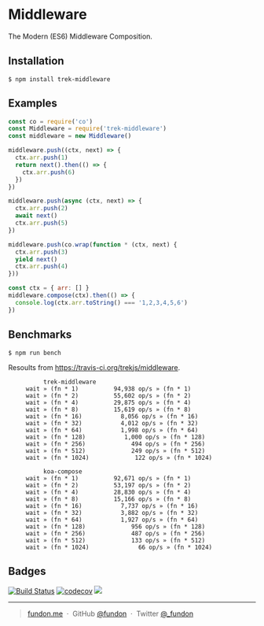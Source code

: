 # Middleware

The Modern (ES6) Middleware Composition.

## Installation

```
$ npm install trek-middleware
```

## Examples

```js
const co = require('co')
const Middleware = require('trek-middleware')
const middleware = new Middleware()

middleware.push((ctx, next) => {
  ctx.arr.push(1)
  return next().then(() => {
    ctx.arr.push(6)
  })
})

middleware.push(async (ctx, next) => {
  ctx.arr.push(2)
  await next()
  ctx.arr.push(5)
})

middleware.push(co.wrap(function * (ctx, next) {
  ctx.arr.push(3)
  yield next()
  ctx.arr.push(4)
}))

const ctx = { arr: [] }
middleware.compose(ctx).then(() => {
  console.log(ctx.arr.toString() === '1,2,3,4,5,6')
})
```

## Benchmarks

```
$ npm run bench
```

Resoults from https://travis-ci.org/trekjs/middleware.

```
          trek-middleware
     wait » (fn * 1)          94,938 op/s » (fn * 1)
     wait » (fn * 2)          55,602 op/s » (fn * 2)
     wait » (fn * 4)          29,875 op/s » (fn * 4)
     wait » (fn * 8)          15,619 op/s » (fn * 8)
     wait » (fn * 16)           8,056 op/s » (fn * 16)
     wait » (fn * 32)           4,012 op/s » (fn * 32)
     wait » (fn * 64)           1,998 op/s » (fn * 64)
     wait » (fn * 128)           1,000 op/s » (fn * 128)
     wait » (fn * 256)             494 op/s » (fn * 256)
     wait » (fn * 512)             249 op/s » (fn * 512)
     wait » (fn * 1024)             122 op/s » (fn * 1024)

          koa-compose
     wait » (fn * 1)          92,671 op/s » (fn * 1)
     wait » (fn * 2)          53,197 op/s » (fn * 2)
     wait » (fn * 4)          28,830 op/s » (fn * 4)
     wait » (fn * 8)          15,166 op/s » (fn * 8)
     wait » (fn * 16)           7,737 op/s » (fn * 16)
     wait » (fn * 32)           3,882 op/s » (fn * 32)
     wait » (fn * 64)           1,927 op/s » (fn * 64)
     wait » (fn * 128)             956 op/s » (fn * 128)
     wait » (fn * 256)             487 op/s » (fn * 256)
     wait » (fn * 512)             133 op/s » (fn * 512)
     wait » (fn * 1024)              66 op/s » (fn * 1024)
```


## Badges

[![Build Status](https://travis-ci.org/trekjs/middleware.svg?branch=master)](https://travis-ci.org/trekjs/middleware)
[![codecov](https://codecov.io/gh/trekjs/middleware/branch/master/graph/badge.svg)](https://codecov.io/gh/trekjs/middleware)
![](https://img.shields.io/badge/license-MIT-blue.svg)

---

> [fundon.me](https://fundon.me) &nbsp;&middot;&nbsp;
> GitHub [@fundon](https://github.com/fundon) &nbsp;&middot;&nbsp;
> Twitter [@_fundon](https://twitter.com/_fundon)

